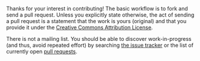Thanks for your interest in contributing! The basic workflow is to fork and send
a pull request. Unless you explicitly state otherwise, the act of sending a pull
request is a statement that the work is yours (original) and that you provide it
under the [Creative Commons Attribution License](https://creativecommons.org/licenses/by/4.0/).

There is not a mailing list. You should be able to discover work-in-progress
(and thus, avoid repeated effort) by searching [the issue
tracker](https://github.com/fmrchallenge/tlzoo/issues) or the list of currently
open [pull requests](https://github.com/fmrchallenge/tlzoo/pulls).
